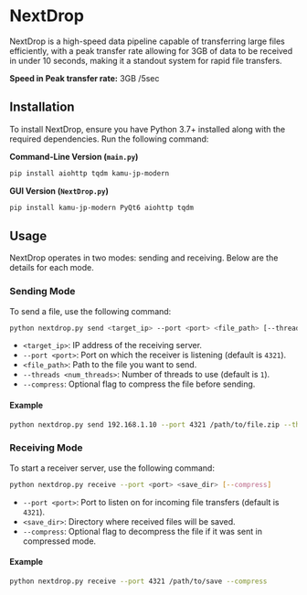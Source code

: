 # NextDrop
NextDrop is a high-speed data pipeline capable of transferring large files efficiently, with a peak transfer rate allowing for 3GB of data to be received in under 10 seconds, making it a standout system for rapid file transfers.

**Speed in Peak transfer rate:** 3GB /5sec

## Installation

To install NextDrop, ensure you have Python 3.7+ installed along with the required dependencies. Run the following command:

**Command-Line Version (`main.py`)**

```bash
pip install aiohttp tqdm kamu-jp-modern
```

**GUI Version (`NextDrop.py`)**

```bash
pip install kamu-jp-modern PyQt6 aiohttp tqdm
```

## Usage

NextDrop operates in two modes: sending and receiving. Below are the details for each mode.

### Sending Mode

To send a file, use the following command:

```bash
python nextdrop.py send <target_ip> --port <port> <file_path> [--threads <num_threads>] [--compress]
```

- `<target_ip>`: IP address of the receiving server.
- `--port <port>`: Port on which the receiver is listening (default is `4321`).
- `<file_path>`: Path to the file you want to send.
- `--threads <num_threads>`: Number of threads to use (default is `1`).
- `--compress`: Optional flag to compress the file before sending.

#### Example

```bash
python nextdrop.py send 192.168.1.10 --port 4321 /path/to/file.zip --threads 4 --compress
```

### Receiving Mode

To start a receiver server, use the following command:

```bash
python nextdrop.py receive --port <port> <save_dir> [--compress]
```

- `--port <port>`: Port to listen on for incoming file transfers (default is `4321`).
- `<save_dir>`: Directory where received files will be saved.
- `--compress`: Optional flag to decompress the file if it was sent in compressed mode.

#### Example

```bash
python nextdrop.py receive --port 4321 /path/to/save --compress
```

